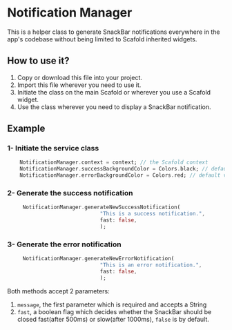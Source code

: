 # Notification Manager

This is a helper class to generate SnackBar notifications everywhere in the app's codebase without being limited to Scafold inherited widgets.

## How to use it?

1. Copy or download this file into your project.
2. Import this file wherever you need to use it.
3. Initiate the class on the main Scafold or wherever you use a Scafold widget.
4. Use the class wherever you need to display a SnackBar notification.

## Example

### 1- Initiate the service class

```dart
    NotificationManager.context = context; // the Scafold context
    NotificationManager.successBackgroundColor = Colors.black; // default value is black. Can optionally be changed
    NotificationManager.errorBackgroundColor = Colors.red; // default value is red. Can optionally be changed
```

### 2- Generate the success notification

```dart
     NotificationManager.generateNewSuccessNotification(
                              "This is a success notification.",
                              fast: false,
                              );
```

### 3- Generate the error notification

```dart
     NotificationManager.generateNewErrorNotification(
                              "This is an error notification.",
                              fast: false,
                              );
```

Both methods accept 2 parameters:

1. `message`, the first parameter which is required and accepts a String
2. `fast`, a boolean flag which decides whether the SnackBar should be closed fast(after 500ms) or slow(after 1000ms), `false` is by default.

